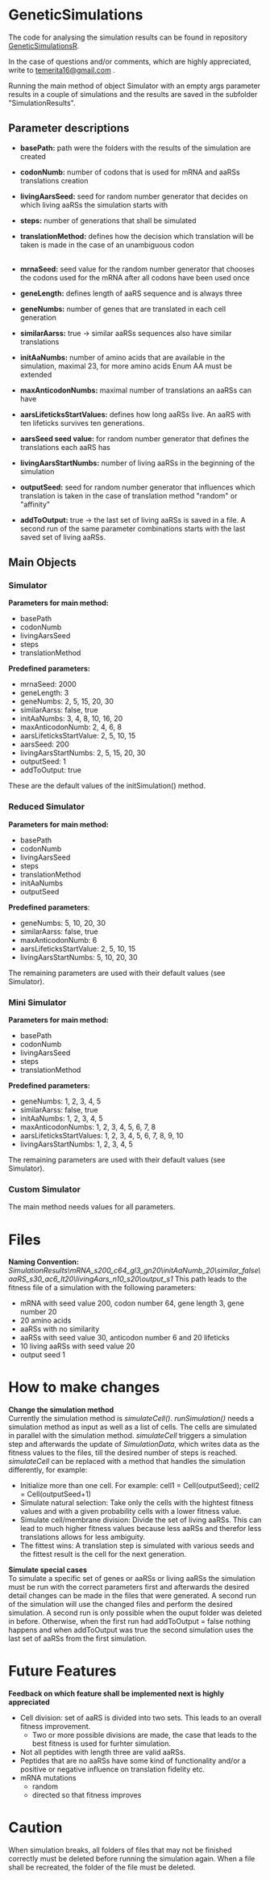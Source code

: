 # GeneticSimulations
The code for analysing the simulation results can be found in repository [GeneticSimulationsR](https://github.com/Thalla/GeneticSimulationsR).  

In the case of questions and/or comments, which are highly appreciated, write to temerita16@gmail.com .

Running the main method of object Simulator with an empty args parameter results in a couple of simulations and the results are saved in the subfolder "SimulationResults". 

## Parameter descriptions
- **basePath:** path were the folders with the results of the simulation are created
- **codonNumb:** number of codons that is used for mRNA and aaRSs translations creation
- **livingAarsSeed:** seed for random number generator that decides on which living aaRSs the simulation starts with
- **steps:** number of generations that shall be simulated
- **translationMethod:** defines how the decision which translation will be taken is made in the case of an unambiguous codon  
  </br>
  
- **mrnaSeed:** seed value for the random number generator that chooses the codons used for the mRNA after all codons have been used once
- **geneLength:** defines length of aaRS sequence and is always three
- **geneNumbs:** number of genes that are translated in each cell generation
- **similarAarss:** true -> similar aaRSs sequences also have similar translations
- **initAaNumbs:** number of amino acids that are available in the simulation, maximal 23, for more amino acids Enum AA must be extended
- **maxAnticodonNumbs:** maximal number of translations an aaRSs can have
- **aarsLifeticksStartValues:** defines how long aaRSs live. An aaRS with ten lifeticks survives ten generations.
- **aarsSeed seed value:** for random number generator that defines the translations each aaRS has
- **livingAarsStartNumbs:** number of living aaRSs in the beginning of the simulation
- **outputSeed:** seed for random number generator that influences which translation is taken in the case of translation method "random" or "affinity"
- **addToOutput:** true -> the last set of living aaRSs is saved in a file. A second run of the same parameter combinations starts with the last saved set of living aaRSs.


## Main Objects

### Simulator
**Parameters for main method:**
- basePath
- codonNumb
- livingAarsSeed
- steps
- translationMethod

**Predefined parameters:**
- mrnaSeed: 2000
- geneLength: 3
- geneNumbs: 2, 5, 15, 20, 30
- similarAarss: false, true
- initAaNumbs: 3, 4, 8, 10, 16, 20
- maxAnticodonNumb: 2, 4, 6, 8
- aarsLifeticksStartValue: 2, 5, 10, 15
- aarsSeed: 200
- livingAarsStartNumbs: 2, 5, 15, 20, 30
- outputSeed: 1
- addToOutput: true


These are the default values of the initSimulation() method.


### Reduced Simulator
**Parameters for main method:**
- basePath
- codonNumb
- livingAarsSeed
- steps
- translationMethod
- initAaNumbs
- outputSeed

**Predefined parameters**:
- geneNumbs: 5, 10, 20, 30
- similarAarss: false, true
- maxAnticodonNumb: 6
- aarsLifeticksStartValue: 2, 5, 10, 15
- livingAarsStartNumbs: 5, 10, 20, 30


The remaining parameters are used with their default values (see Simulator).


### Mini Simulator
**Parameters for main method:**
- basePath
- codonNumb
- livingAarsSeed
- steps
- translationMethod

**Predefined parameters:**
- geneNumbs: 1, 2, 3, 4, 5
- similarAarss: false, true
- initAaNumbs: 1, 2, 3, 4, 5
- maxAnticodonNumbs: 1, 2, 3, 4, 5, 6, 7, 8
- aarsLifeticksStartValues: 1, 2, 3, 4, 5, 6, 7, 8, 9, 10
- livingAarsStartNumbs: 1, 2, 3, 4, 5


The remaining parameters are used with their default values (see Simulator).


### Custom Simulator
The main method needs values for all parameters.

# Files
**Naming Convention:**  
*SimulationResults\mRNA_s200_c64_gl3_gn20\initAaNumb_20\similar_false\aaRS_s30_ac6_lt20\livingAars_n10_s20\output_s1*
This path leads to the fitness file of a simulation with the following parameters:
- mRNA with seed value 200, codon number 64, gene length 3, gene number 20
- 20 amino acids
- aaRSs with no similarity
- aaRSs with seed value 30, anticodon number 6 and 20 lifeticks
- 10 living aaRSs with seed value 20
- output seed 1

# How to make changes
**Change the simulation method**  
Currently the simulation method is *simulateCell()*. *runSimulation()* needs a simulation method as input as well as a list of cells. The cells are simulated in parallel with the simulation method. *simulateCell* triggers a simulation step and afterwards the update of *SimulationData*, which writes data as the fitness values to the files, till the desired number of steps is reached. *simulateCell* can be replaced with a method that handles the simulation differently, for example:
- Initialize more than one cell. For example: cell1 = Cell(outputSeed); cell2 = Cell(outputSeed+1)
- Simulate natural selection: Take only the cells with the hightest fitness values and with a given probability cells with a lower fitness value.
- Simulate cell/membrane division: Divide the set of living aaRSs. This can lead to much higher fitness values because less aaRSs and therefor less translations allows for less ambiguity.
- The fittest wins: A translation step is simulated with various seeds and the fittest result is the cell for the next generation.

**Simulate special cases**  
To simulate a specific set of genes or aaRSs or living aaRSs the simulation must be run with the correct parameters first and afterwards the desired detail changes can be made in the files that were generated. A second run of the simulation will use the changed files and perform the desired simulation. A second run is only possible when the ouput folder was deleted in before. Otherwise, when the first run had addToOutput = false nothing happens and when addToOutput was true the second simulation uses the last set of aaRSs from the first simulation.

# Future Features
**Feedback on which feature shall be implemented next is highly appreciated**
- Cell division: set of aaRS is divided into two sets. This leads to an overall fitness improvement.
  - Two or more possible divisions are made, the case that leads to the best fitness is used for furhter simulation.
- Not all peptides with length three are valid aaRSs. 
- Peptides that are no aaRSs have some kind of functionality and/or a positive or negative influence on translation fidelity etc.
- mRNA mutations
  - random
  - directed so that fitness improves
  
# Caution
When simulation breaks, all folders of files that may not be finished correctly must be deleted before running the simulation again. 
When a file shall be recreated, the folder of the file must be deleted.
